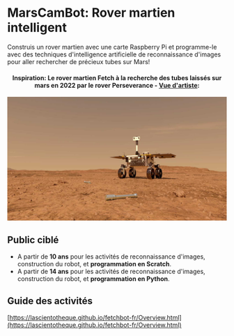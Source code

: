 # MarsCamBot: Rover martien intelligent  

Construis un rover martien avec une carte Raspberry Pi et programme-le avec des techniques d'intelligence artificielle de reconnaissance d'images pour aller rechercher de précieux tubes sur Mars!



<div align="center">
<h4>Inspiration: Le rover martien Fetch à la recherche des tubes laissés sur mars en 2022 par le rover Perseverance - <a href="https://mars.nasa.gov/resources/24761/fetch-rover-approaching-sample-tubes-artists-concept/">Vue d'artiste</a>:</h4> 
</div>

<img src="images/fetch-rover.jpg" alt="drawing" width="600"></img>


## Public ciblé

* A partir de **10 ans** pour les activités de reconnaissance d'images, construction du robot, et **programmation en Scratch**.
* A partir de **14 ans** pour les activités de reconnaissance d'images, construction du robot, et **programmation en Python**.

## Guide des activités

[https://lascientotheque.github.io/fetchbot-fr/Overview.html](https://lascientotheque.github.io/fetchbot-fr/Overview.html)

